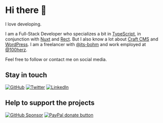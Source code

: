 # Hi there 👋

I love developing.

I am a Full-Stack Developer who specializes a bit in [TypeScript](https://github.com/microsoft/TypeScript), in conjunction with [Nuxt](https://github.com/nuxt/nuxt.js) and [Rect](https://github.com/reactjs). But I also know a lot about [Craft CMS](https://github.com/craftcms/cms) and [WordPress](https://github.com/WordPress/WordPress). I am a freelancer with [@its-bohm](https://github.com/its-boehm) and work employed at [@100herz](https://github.com/100herz).

Feel free to follow or contact me on social media.

## Stay in touch

[![GitHub](https://img.shields.io/badge/GitHub--_.svg?style=for-the-badge&color=333&logo=github)](https://github.com/mheob)
[![Twitter](https://img.shields.io/badge/Twitter--_.svg?style=for-the-badge&color=1da1f2&logo=twitter)](https://twitter.com/mheob_a)
[![LinkedIn](https://img.shields.io/badge/LinkedIn--_.svg?style=for-the-badge&color=0077b5&logo=linkedin)](https://www.linkedin.com/in/itsb)

## Help to support the projects

[![GitHub Sponsor](https://img.shields.io/badge/Sponsors--_.svg?style=for-the-badge&color=333&logo=github)](https://github.com/sponsors/mheob)
[![PayPal donate button](https://img.shields.io/badge/Paypal-Donate-_.svg?style=for-the-badge&color=003087&logo=paypal)](https://www.paypal.me/mheob)
